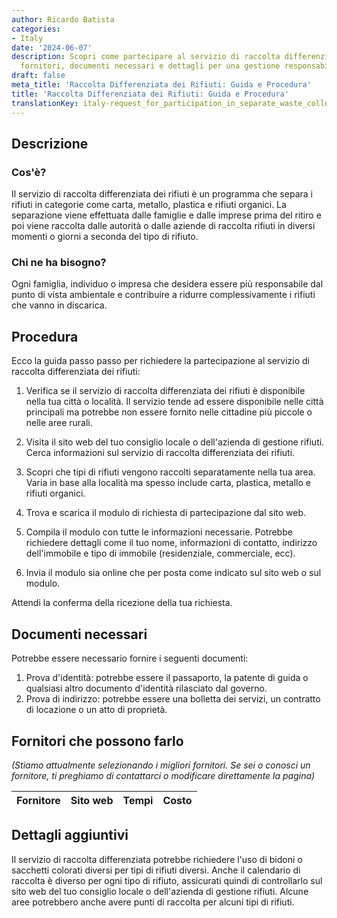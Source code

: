 ```yaml
---
author: Ricardo Batista
categories:
- Italy
date: '2024-06-07'
description: Scopri come partecipare al servizio di raccolta differenziata. Trova
  fornitori, documenti necessari e dettagli per una gestione responsabile dei rifiuti.
draft: false
meta_title: 'Raccolta Differenziata dei Rifiuti: Guida e Procedura'
title: 'Raccolta Differenziata dei Rifiuti: Guida e Procedura'
translationKey: italy-request_for_participation_in_separate_waste_collection_service
---
```



## Descrizione
### Cos'è?
Il servizio di raccolta differenziata dei rifiuti è un programma che separa i rifiuti in categorie come carta, metallo, plastica e rifiuti organici. La separazione viene effettuata dalle famiglie e dalle imprese prima del ritiro e poi viene raccolta dalle autorità o dalle aziende di raccolta rifiuti in diversi momenti o giorni a seconda del tipo di rifiuto.

### Chi ne ha bisogno?
Ogni famiglia, individuo o impresa che desidera essere più responsabile dal punto di vista ambientale e contribuire a ridurre complessivamente i rifiuti che vanno in discarica.

## Procedura
Ecco la guida passo passo per richiedere la partecipazione al servizio di raccolta differenziata dei rifiuti:

1. Verifica se il servizio di raccolta differenziata dei rifiuti è disponibile nella tua città o località. Il servizio tende ad essere disponibile nelle città principali ma potrebbe non essere fornito nelle cittadine più piccole o nelle aree rurali.

2. Visita il sito web del tuo consiglio locale o dell'azienda di gestione rifiuti. Cerca informazioni sul servizio di raccolta differenziata dei rifiuti.

3. Scopri che tipi di rifiuti vengono raccolti separatamente nella tua area. Varia in base alla località ma spesso include carta, plastica, metallo e rifiuti organici.

4. Trova e scarica il modulo di richiesta di partecipazione dal sito web.

5. Compila il modulo con tutte le informazioni necessarie. Potrebbe richiedere dettagli come il tuo nome, informazioni di contatto, indirizzo dell'immobile e tipo di immobile (residenziale, commerciale, ecc).

6. Invia il modulo sia online che per posta come indicato sul sito web o sul modulo.

Attendi la conferma della ricezione della tua richiesta.

## Documenti necessari
Potrebbe essere necessario fornire i seguenti documenti:

1. Prova d'identità: potrebbe essere il passaporto, la patente di guida o qualsiasi altro documento d'identità rilasciato dal governo.
2. Prova di indirizzo: potrebbe essere una bolletta dei servizi, un contratto di locazione o un atto di proprietà.

## Fornitori che possono farlo
_(Stiamo attualmente selezionando i migliori fornitori. Se sei o conosci un fornitore, ti preghiamo di contattarci o modificare direttamente la pagina)_

| Fornitore       |     Sito web    |     Tempi        |       Costo      |
| --------------- | --------------- |  :-------------: | :-------------: |

## Dettagli aggiuntivi
Il servizio di raccolta differenziata potrebbe richiedere l'uso di bidoni o sacchetti colorati diversi per tipi di rifiuti diversi. Anche il calendario di raccolta è diverso per ogni tipo di rifiuto, assicurati quindi di controllarlo sul sito web del tuo consiglio locale o dell'azienda di gestione rifiuti. Alcune aree potrebbero anche avere punti di raccolta per alcuni tipi di rifiuti.